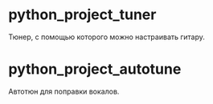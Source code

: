 # python_project_tuner
Тюнер, с помощью которого можно настраивать гитару.

# python_project_autotune
Автотюн для поправки вокалов.
